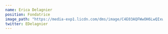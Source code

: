 ```yaml
---
name: Erica Delagnier
position: Fondatrice
image_path: "https://media-exp1.licdn.com/dms/image/C4E03AQFWwOH6LwQIxw/profile-displayphoto-shrink_200_200/0/1618589285992?e=1625702400&v=beta&t=67YB6kBTwlj1zw1viHjtZwiyiIqpfTR3jFDj7sQ4x04"
twitter: EDelagnier
---
```


